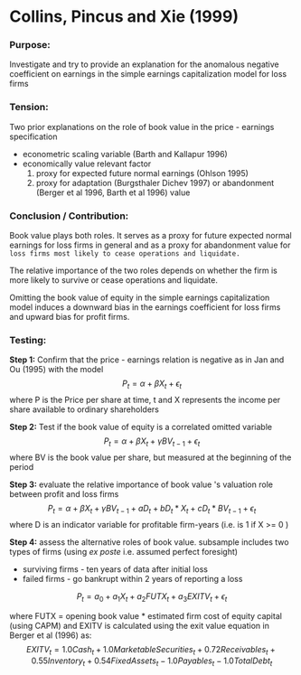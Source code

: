 # Collins, Pincus and Xie (1999)

### Purpose:

Investigate and try to provide an explanation for the anomalous negative coefficient on earnings in the simple earnings capitalization model for loss firms

### Tension:

Two prior explanations on the role of book value in the price - earnings specification

- econometric scaling variable (Barth and Kallapur 1996)
- economically value relevant factor
  1. proxy for expected future normal earnings (Ohlson 1995)
  2. proxy for adaptation  (Burgsthaler Dichev 1997) or abandonment (Berger et al 1996, Barth et al 1996) value

### Conclusion / Contribution:

Book value plays both roles. It serves as a proxy for future expected normal earnings for loss firms in general and as a proxy for abandonment value for `loss firms most likely to cease operations and liquidate.` 

The relative importance of the two roles depends on whether the firm is more likely to survive or cease operations and liquidate. 

Omitting the book value of equity in the simple earnings capitalization model induces a downward bias in the earnings coefficient for loss firms and upward bias for profit firms.

### Testing:

**Step 1:** Confirm that the price - earnings relation is negative as in Jan and Ou (1995) with the model
$$
P_t = \alpha + \beta X_t + \epsilon_t
$$
where P is the Price per share at time, t and X represents the income per share available to ordinary shareholders

**Step 2:** Test if the book value of equity is a correlated omitted variable
$$
P_t = \alpha + \beta X_t + \gamma BV_{t-1} + \epsilon_t
$$
where BV is the book value per share, but measured at the beginning of the period

**Step 3:** evaluate the relative importance of book value 's valuation role between profit and loss firms
$$
P_t = \alpha + \beta X_t + \gamma BV_{t-1} + a D_t + b D_t * X_t + c D_t * BV_{t-1} + \epsilon_t
$$
where D is an indicator variable for profitable firm-years (i.e. is 1 if X >= 0 )

**Step 4:** assess the alternative roles of book value. subsample includes two types of firms (using *ex poste* i.e. assumed perfect foresight)

* surviving firms - ten years of data after initial loss
* failed firms - go bankrupt within 2 years of reporting a loss

$$
P_t = a_0 + a_1 X_t + a_2 FUTX_t + a_3 EXITV_t + \epsilon_t
$$

where FUTX = opening book value * estimated firm cost of equity capital (using CAPM) and EXITV is calculated using the exit value equation in Berger et al (1996) as:
$$
EXITV_t = 1.0 Cash_t + 1.0Marketable Securities_t + 0.72 Receivables_t + 0.55 Inventory_t + 0.54 Fixed Assets_t - 1.0 Payables_t - 1.0 Total Debt_t
$$


